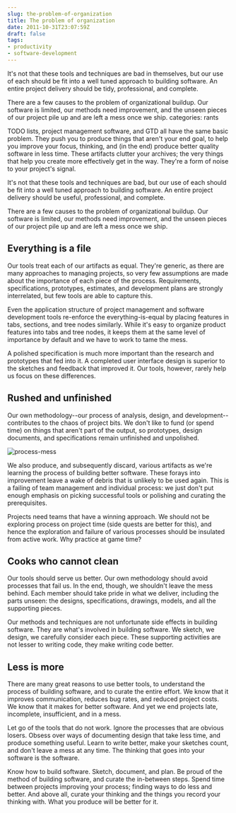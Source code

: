 ```yaml
---
slug: the-problem-of-organization
title: The problem of organization
date: 2011-10-31T23:07:59Z
draft: false
tags:
- productivity
- software-development
---
```


It's not that these tools and techniques are bad in themselves, but our use of each should be fit into a well tuned approach
to building software. An entire project delivery should be tidy, professional, and complete.

There are a few causes to the problem of organizational buildup. Our software is limited, our methods need improvement, and the
unseen pieces of our project pile up and are left a mess once we ship. categories: rants

TODO lists, project management software, and GTD all have the same basic problem. They push you to produce things that aren't
your end goal, to help you improve your focus, thinking, and (in the end) produce better quality software in less time. These
artifacts clutter your archives; the very things that help you create more effectively get in the way. They're a form of noise
to your project's signal.

It's not that these tools and techniques are bad, but our use of each should be fit into a well tuned approach to building
software. An entire project delivery should be useful, professional, and complete.

There are a few causes to the problem of organizational buildup. Our software is limited, our methods need improvement, and
the unseen pieces of our project pile up and are left a mess once we ship.

## Everything is a file

Our tools treat each of our artifacts as equal. They're generic, as there are many approaches to managing projects, so very
few assumptions are made about the importance of each piece of the process. Requirements, specifications, prototypes,
estimates, and development plans are strongly interrelated, but few tools are able to capture this.

Even the application structure of project management and software development tools re-enforce the everything-is-equal by
placing features in tabs, sections, and tree nodes similarly. While it's easy to organize product features into tabs and tree
nodes, it keeps them at the same level of importance by default and we have to work to tame the mess.

A polished specification is much more important than the research and prototypes that fed into it. A completed user interface
design is superior to the sketches and feedback that improved it. Our tools, however, rarely help us focus on these differences.

## Rushed and unfinished

Our own methodology--our process of analysis, design, and development--contributes to the chaos of project bits. We don't like
to fund (or spend time) on things that aren't part of the output, so prototypes, design documents, and specifications remain
unfinished and unpolished.

![](https://images.warpedvisions.org/2011/10/process-mess.png "process-mess")

We also produce, and subsequently discard, various artifacts as we're learning the process of building better software. These forays
into improvement leave a wake of debris that is unlikely to be used again. This is a failing of team management and individual
process: we just don't put enough emphasis on picking successful tools or polishing and curating the prerequisites.

Projects need teams that have a winning approach. We should not be exploring process on project time (side quests are better
for this), and hence the exploration and failure of various processes should be insulated from active work. Why practice at game time?

## Cooks who cannot clean

Our tools should serve us better. Our own methodology should avoid processes that fail us. In the end, though, we shouldn't
leave the mess behind. Each member should take pride in what we deliver, including the parts unseen: the designs, specifications,
drawings, models, and all the supporting pieces.

Our methods and techniques are not unfortunate side effects in building software. They are what's involved in building software.
We sketch, we design, we carefully consider each piece. These supporting activities are not lesser to writing code, they make
writing code better.

## Less is more

There are many great reasons to use better tools, to understand the process of building software, and to curate the entire
effort. We know that it improves communication, reduces bug rates, and reduced project costs. We know that it makes for better
software. And yet we end projects late, incomplete, insufficient, and in a mess.

Let go of the tools that do not work. Ignore the processes that are obvious losers. Obsess over ways of documenting design that
take less time, and produce something useful. Learn to write better, make your sketches count, and don't leave a mess at any
time. The thinking that goes into your software is the software.

Know how to build software. Sketch, document, and plan. Be proud of the method of building software, and curate the in-between
steps. Spend time between projects improving your process; finding ways to do less and better. And above all, curate your
thinking and the things you record your thinking with. What you produce will be better for it.
